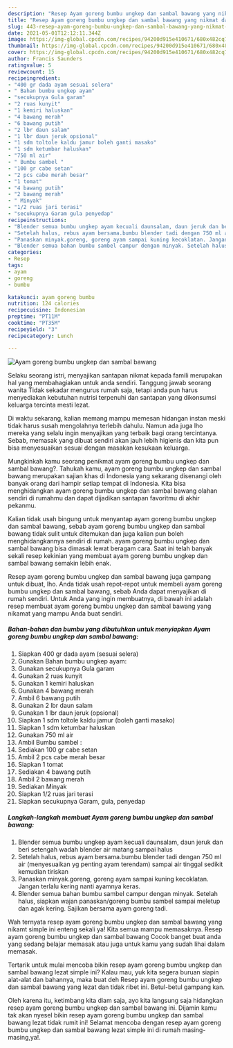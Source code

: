 ```yaml
---
description: "Resep Ayam goreng bumbu ungkep dan sambal bawang yang nikmat dan Mudah Dibuat"
title: "Resep Ayam goreng bumbu ungkep dan sambal bawang yang nikmat dan Mudah Dibuat"
slug: 443-resep-ayam-goreng-bumbu-ungkep-dan-sambal-bawang-yang-nikmat-dan-mudah-dibuat
date: 2021-05-01T12:12:11.344Z
image: https://img-global.cpcdn.com/recipes/94200d915e410671/680x482cq70/ayam-goreng-bumbu-ungkep-dan-sambal-bawang-foto-resep-utama.jpg
thumbnail: https://img-global.cpcdn.com/recipes/94200d915e410671/680x482cq70/ayam-goreng-bumbu-ungkep-dan-sambal-bawang-foto-resep-utama.jpg
cover: https://img-global.cpcdn.com/recipes/94200d915e410671/680x482cq70/ayam-goreng-bumbu-ungkep-dan-sambal-bawang-foto-resep-utama.jpg
author: Francis Saunders
ratingvalue: 5
reviewcount: 15
recipeingredient:
- "400 gr dada ayam sesuai selera"
- " Bahan bumbu ungkep ayam"
- "secukupnya Gula garam"
- "2 ruas kunyit"
- "1 kemiri haluskan"
- "4 bawang merah"
- "6 bawang putih"
- "2 lbr daun salam"
- "1 lbr daun jeruk opsional"
- "1 sdm toltole kaldu jamur boleh ganti masako"
- "1 sdm ketumbar haluskan"
- "750 ml air"
- " Bumbu sambel "
- "100 gr cabe setan"
- "2 pcs cabe merah besar"
- "1 tomat"
- "4 bawang putih"
- "2 bawang merah"
- " Minyak"
- "1/2 ruas jari terasi"
- "secukupnya Garam gula penyedap"
recipeinstructions:
- "Blender semua bumbu ungkep ayam kecuali daunsalam, daun jeruk dan beri setengah wadah blender air matang sampai halus"
- "Setelah halus, rebus ayam bersama.bumbu blender tadi dengan 750 ml air (menyesuaikan yg penting ayam terendam) sampai air tinggal sedikit kemudian tiriskan"
- "Panaskan minyak.goreng, goreng ayam sampai kuning kecoklatan. Jangan terlalu kering nanti ayamnya keras."
- "Blender semua bahan bumbu sambel campur dengan minyak. Setelah halus, siapkan wajan panaskan/goreng bumbu sambel sampai meletup dan agak kering. Sajikan bersama ayam goreng tadi."
categories:
- Resep
tags:
- ayam
- goreng
- bumbu

katakunci: ayam goreng bumbu 
nutrition: 124 calories
recipecuisine: Indonesian
preptime: "PT11M"
cooktime: "PT35M"
recipeyield: "3"
recipecategory: Lunch

---
```



![Ayam goreng bumbu ungkep dan sambal bawang](https://img-global.cpcdn.com/recipes/94200d915e410671/680x482cq70/ayam-goreng-bumbu-ungkep-dan-sambal-bawang-foto-resep-utama.jpg)

Selaku seorang istri, menyajikan santapan nikmat kepada famili merupakan hal yang membahagiakan untuk anda sendiri. Tanggung jawab seorang  wanita Tidak sekadar mengurus rumah saja, tetapi anda pun harus menyediakan kebutuhan nutrisi terpenuhi dan santapan yang dikonsumsi keluarga tercinta mesti lezat.

Di waktu  sekarang, kalian memang mampu memesan hidangan instan meski tidak harus susah mengolahnya terlebih dahulu. Namun ada juga lho mereka yang selalu ingin menyajikan yang terbaik bagi orang tercintanya. Sebab, memasak yang dibuat sendiri akan jauh lebih higienis dan kita pun bisa menyesuaikan sesuai dengan masakan kesukaan keluarga. 



Mungkinkah kamu seorang penikmat ayam goreng bumbu ungkep dan sambal bawang?. Tahukah kamu, ayam goreng bumbu ungkep dan sambal bawang merupakan sajian khas di Indonesia yang sekarang disenangi oleh banyak orang dari hampir setiap tempat di Indonesia. Kita bisa menghidangkan ayam goreng bumbu ungkep dan sambal bawang olahan sendiri di rumahmu dan dapat dijadikan santapan favoritmu di akhir pekanmu.

Kalian tidak usah bingung untuk menyantap ayam goreng bumbu ungkep dan sambal bawang, sebab ayam goreng bumbu ungkep dan sambal bawang tidak sulit untuk ditemukan dan juga kalian pun boleh menghidangkannya sendiri di rumah. ayam goreng bumbu ungkep dan sambal bawang bisa dimasak lewat beragam cara. Saat ini telah banyak sekali resep kekinian yang membuat ayam goreng bumbu ungkep dan sambal bawang semakin lebih enak.

Resep ayam goreng bumbu ungkep dan sambal bawang juga gampang untuk dibuat, lho. Anda tidak usah repot-repot untuk membeli ayam goreng bumbu ungkep dan sambal bawang, sebab Anda dapat menyajikan di rumah sendiri. Untuk Anda yang ingin membuatnya, di bawah ini adalah resep membuat ayam goreng bumbu ungkep dan sambal bawang yang nikamat yang mampu Anda buat sendiri.

<!--inarticleads1-->

##### Bahan-bahan dan bumbu yang dibutuhkan untuk menyiapkan Ayam goreng bumbu ungkep dan sambal bawang:

1. Siapkan 400 gr dada ayam (sesuai selera)
1. Gunakan  Bahan bumbu ungkep ayam:
1. Gunakan secukupnya Gula garam
1. Gunakan 2 ruas kunyit
1. Gunakan 1 kemiri haluskan
1. Gunakan 4 bawang merah
1. Ambil 6 bawang putih
1. Gunakan 2 lbr daun salam
1. Gunakan 1 lbr daun jeruk (opsional)
1. Siapkan 1 sdm toltole kaldu jamur (boleh ganti masako)
1. Siapkan 1 sdm ketumbar haluskan
1. Gunakan 750 ml air
1. Ambil  Bumbu sambel :
1. Sediakan 100 gr cabe setan
1. Ambil 2 pcs cabe merah besar
1. Siapkan 1 tomat
1. Sediakan 4 bawang putih
1. Ambil 2 bawang merah
1. Sediakan  Minyak
1. Siapkan 1/2 ruas jari terasi
1. Siapkan secukupnya Garam, gula, penyedap




<!--inarticleads2-->

##### Langkah-langkah membuat Ayam goreng bumbu ungkep dan sambal bawang:

1. Blender semua bumbu ungkep ayam kecuali daunsalam, daun jeruk dan beri setengah wadah blender air matang sampai halus
1. Setelah halus, rebus ayam bersama.bumbu blender tadi dengan 750 ml air (menyesuaikan yg penting ayam terendam) sampai air tinggal sedikit kemudian tiriskan
1. Panaskan minyak.goreng, goreng ayam sampai kuning kecoklatan. Jangan terlalu kering nanti ayamnya keras.
1. Blender semua bahan bumbu sambel campur dengan minyak. Setelah halus, siapkan wajan panaskan/goreng bumbu sambel sampai meletup dan agak kering. Sajikan bersama ayam goreng tadi.




Wah ternyata resep ayam goreng bumbu ungkep dan sambal bawang yang nikamt simple ini enteng sekali ya! Kita semua mampu memasaknya. Resep ayam goreng bumbu ungkep dan sambal bawang Cocok banget buat anda yang sedang belajar memasak atau juga untuk kamu yang sudah lihai dalam memasak.

Tertarik untuk mulai mencoba bikin resep ayam goreng bumbu ungkep dan sambal bawang lezat simple ini? Kalau mau, yuk kita segera buruan siapin alat-alat dan bahannya, maka buat deh Resep ayam goreng bumbu ungkep dan sambal bawang yang lezat dan tidak ribet ini. Betul-betul gampang kan. 

Oleh karena itu, ketimbang kita diam saja, ayo kita langsung saja hidangkan resep ayam goreng bumbu ungkep dan sambal bawang ini. Dijamin kamu tak akan nyesel bikin resep ayam goreng bumbu ungkep dan sambal bawang lezat tidak rumit ini! Selamat mencoba dengan resep ayam goreng bumbu ungkep dan sambal bawang lezat simple ini di rumah masing-masing,ya!.

